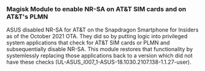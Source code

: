### Magisk Module to enable NR-SA on AT&T SIM cards and on AT&T's PLMN
ASUS disabled NR-SA for AT&T on the Snapdragon Smartphone for Insiders as of the October 2021 OTA. They did so by putting logic into privileged system applications that check for AT&T SIM cards or PLMN and subsequentially disable NR-SA. This module restores that functionality by systemlessly replacing those applications back to a version which did not have these checks (UL-ASUS_I007_1-ASUS-18.1030.2107.138-1.1.27-user).
